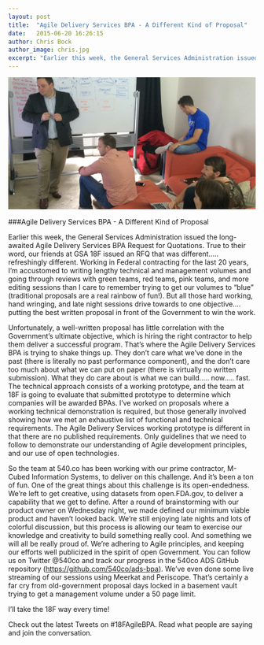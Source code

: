 ```yaml
---
layout: post
title:  "Agile Delivery Services BPA - A Different Kind of Proposal"
date:   2015-06-20 16:26:15
author: Chris Bock
author_image: chris.jpg
excerpt: "Earlier this week, the General Services Administration issued the long-awaited Agile Delivery Services BPA Request for Quotations.  True to their word, our friends at GSA 18F issued an RFQ that was different….. refreshingly different."
---
```


![HEADER IMAGE](/assets/blog/ads-blog/ADS_Team.jpg)

###Agile Delivery Services BPA - A Different Kind of Proposal

Earlier this week, the General Services Administration issued the long-awaited Agile Delivery Services BPA Request for Quotations.  True to their word, our friends at GSA 18F issued an RFQ that was different….. refreshingly different.  Working in Federal contracting for the last 20 years, I’m accustomed to writing lengthy technical and management volumes and going through reviews with green teams, red teams, pink teams, and more editing sessions than I care to remember trying to get our volumes to “blue” (traditional proposals are a real rainbow of fun!).  But all those hard working, hand wringing, and late night sessions drive towards to one objective…. putting the best written proposal in front of the Government to win the work.

Unfortunately, a well-written proposal has little correlation with the Government’s ultimate objective, which is hiring the right contractor to help them deliver a successful program.  That’s where the Agile Delivery Services BPA is trying to shake things up.  They don’t care what we’ve done in the past (there is literally no past performance component), and the don’t care too much about what we can put on paper (there is virtually no written submission).  What they do care about is what we can build….. now….. fast.  The technical approach consists of a working prototype, and the team at 18F is going to evaluate that submitted prototype to determine which companies will be awarded BPAs.  I’ve worked on proposals where a working technical demonstration is required, but those generally involved showing how we met an exhaustive list of functional and technical requirements.  The Agile Delivery Services working prototype is different in that there are no published requirements.  Only guidelines that we need to follow to demonstrate our understanding of Agile development principles, and our use of open technologies.

So the team at 540.co has been working with our prime contractor, M-Cubed Information Systems, to deliver on this challenge.  And it’s been a ton of fun.  One of the great things about this challenge is its open-endedness.  We’re left to get creative, using datasets from open.FDA.gov, to deliver a capability that we get to define.  After a round of brainstorming with our product owner on Wednesday night, we made defined our minimum viable product and haven’t looked back.  We’re still enjoying late nights and lots of colorful discussion, but this process is allowing our team to exercise our knowledge and creativity to build something really cool.  And something we will all be really proud of.  We’re adhering to Agile principles, and keeping our efforts well publicized in the spirit of open Government.  You can follow us on Twitter @540co and track our progress in the 540co ADS GitHub repository (https://github.com/540co/ads-bpa).  We’ve even done some live streaming of our sessions using Meerkat and Periscope.  That’s certainly a far cry from old-government proposal days locked in a basement vault trying to get a management volume under a 50 page limit.

I’ll take the 18F way every time!

Check out the latest Tweets on #18FAgileBPA. Read what people are saying and join the conversation.
